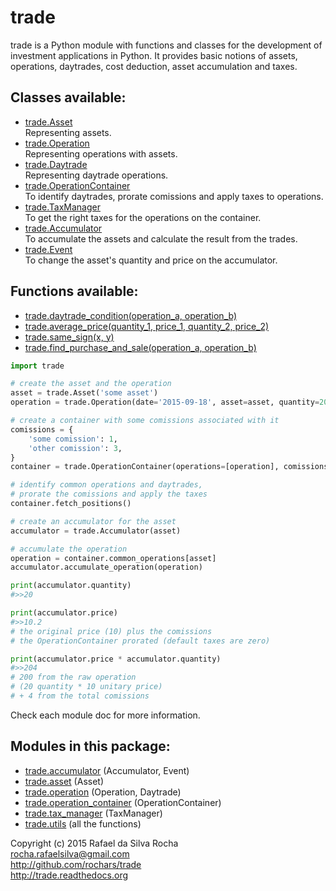 # trade

trade is a Python module with functions and classes for the development
of investment applications in Python. It provides basic notions of assets,
operations, daytrades, cost deduction, asset accumulation and taxes.

## Classes available:
+ [trade.Asset](trade.asset)  
  Representing assets.
+ [trade.Operation](trade.operation)  
  Representing operations with assets.
+ [trade.Daytrade](trade.operation)  
  Representing daytrade operations.
+ [trade.OperationContainer](trade.operation_container)  
  To identify daytrades, prorate comissions and apply taxes to operations.
+ [trade.TaxManager](trade.tax_manager)  
  To get the right taxes for the operations on the container.
+ [trade.Accumulator](trade.accumulator)  
  To accumulate the assets and calculate the result from the trades.
+ [trade.Event](trade.accumulator)  
  To change the asset's quantity and price on the accumulator.

## Functions available:
+ [trade.daytrade_condition(operation_a, operation_b)](trade.utils)
+ [trade.average_price(quantity_1, price_1, quantity_2, price_2)](trade.utils)
+ [trade.same_sign(x, y)](trade.utils)
+ [trade.find_purchase_and_sale(operation_a, operation_b)](trade.utils)

```python
import trade

# create the asset and the operation
asset = trade.Asset('some asset')
operation = trade.Operation(date='2015-09-18', asset=asset, quantity=20, price=10)

# create a container with some comissions associated with it
comissions = {
    'some comission': 1,
    'other comission': 3,
}
container = trade.OperationContainer(operations=[operation], comissions=comissions)

# identify common operations and daytrades,
# prorate the comissions and apply the taxes
container.fetch_positions()

# create an accumulator for the asset
accumulator = trade.Accumulator(asset)

# accumulate the operation
operation = container.common_operations[asset]
accumulator.accumulate_operation(operation)

print(accumulator.quantity)
#>>20

print(accumulator.price)
#>>10.2
# the original price (10) plus the comissions
# the OperationContainer prorated (default taxes are zero)

print(accumulator.price * accumulator.quantity)
#>>204
# 200 from the raw operation
# (20 quantity * 10 unitary price)
# + 4 from the total comissions

```

Check each module doc for more information.

## Modules in this package:
+ [trade.accumulator](trade.accumulator) (Accumulator, Event)
+ [trade.asset](trade.asset) (Asset)
+ [trade.operation](trade.operation) (Operation, Daytrade)
+ [trade.operation_container](trade.operation_container) (OperationContainer)
+ [trade.tax_manager](trade.tax_manager) (TaxManager)
+ [trade.utils](trade.utils) (all the functions)


Copyright (c) 2015 Rafael da Silva Rocha  
rocha.rafaelsilva@gmail.com  
http://github.com/rochars/trade  
http://trade.readthedocs.org  
